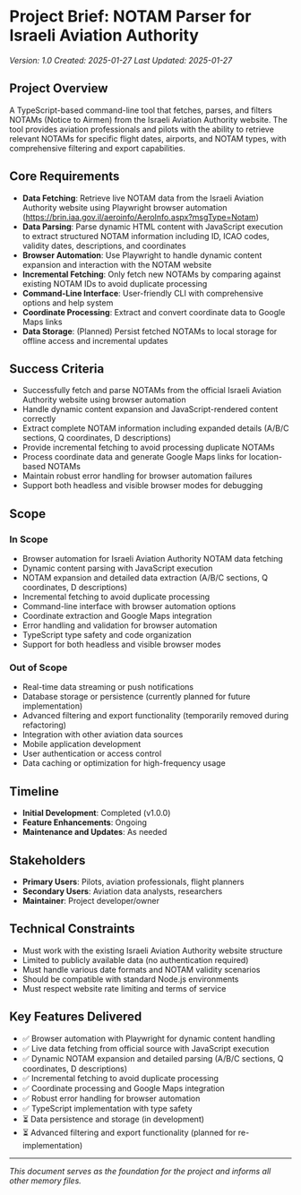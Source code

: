 # Project Brief: NOTAM Parser for Israeli Aviation Authority

_Version: 1.0_
_Created: 2025-01-27_
_Last Updated: 2025-01-27_

## Project Overview

A TypeScript-based command-line tool that fetches, parses, and filters NOTAMs (Notice to Airmen) from the Israeli Aviation Authority website. The tool provides aviation professionals and pilots with the ability to retrieve relevant NOTAMs for specific flight dates, airports, and NOTAM types, with comprehensive filtering and export capabilities.

## Core Requirements

- **Data Fetching**: Retrieve live NOTAM data from the Israeli Aviation Authority website using Playwright browser automation (https://brin.iaa.gov.il/aeroinfo/AeroInfo.aspx?msgType=Notam)
- **Data Parsing**: Parse dynamic HTML content with JavaScript execution to extract structured NOTAM information including ID, ICAO codes, validity dates, descriptions, and coordinates
- **Browser Automation**: Use Playwright to handle dynamic content expansion and interaction with the NOTAM website
- **Incremental Fetching**: Only fetch new NOTAMs by comparing against existing NOTAM IDs to avoid duplicate processing
- **Command-Line Interface**: User-friendly CLI with comprehensive options and help system
- **Coordinate Processing**: Extract and convert coordinate data to Google Maps links
- **Data Storage**: (Planned) Persist fetched NOTAMs to local storage for offline access and incremental updates

## Success Criteria

- Successfully fetch and parse NOTAMs from the official Israeli Aviation Authority website using browser automation
- Handle dynamic content expansion and JavaScript-rendered content correctly
- Extract complete NOTAM information including expanded details (A/B/C sections, Q coordinates, D descriptions)
- Provide incremental fetching to avoid processing duplicate NOTAMs
- Process coordinate data and generate Google Maps links for location-based NOTAMs
- Maintain robust error handling for browser automation failures
- Support both headless and visible browser modes for debugging

## Scope

### In Scope

- Browser automation for Israeli Aviation Authority NOTAM data fetching
- Dynamic content parsing with JavaScript execution
- NOTAM expansion and detailed data extraction (A/B/C sections, Q coordinates, D descriptions)
- Incremental fetching to avoid duplicate processing
- Command-line interface with browser automation options
- Coordinate extraction and Google Maps integration
- Error handling and validation for browser automation
- TypeScript type safety and code organization
- Support for both headless and visible browser modes

### Out of Scope

- Real-time data streaming or push notifications
- Database storage or persistence (currently planned for future implementation)
- Advanced filtering and export functionality (temporarily removed during refactoring)
- Integration with other aviation data sources
- Mobile application development
- User authentication or access control
- Data caching or optimization for high-frequency usage

## Timeline

- **Initial Development**: Completed (v1.0.0)
- **Feature Enhancements**: Ongoing
- **Maintenance and Updates**: As needed

## Stakeholders

- **Primary Users**: Pilots, aviation professionals, flight planners
- **Secondary Users**: Aviation data analysts, researchers
- **Maintainer**: Project developer/owner

## Technical Constraints

- Must work with the existing Israeli Aviation Authority website structure
- Limited to publicly available data (no authentication required)
- Must handle various date formats and NOTAM validity scenarios
- Should be compatible with standard Node.js environments
- Must respect website rate limiting and terms of service

## Key Features Delivered

- ✅ Browser automation with Playwright for dynamic content handling
- ✅ Live data fetching from official source with JavaScript execution
- ✅ Dynamic NOTAM expansion and detailed parsing (A/B/C sections, Q coordinates, D descriptions)
- ✅ Incremental fetching to avoid duplicate processing
- ✅ Coordinate processing and Google Maps integration
- ✅ Robust error handling for browser automation
- ✅ TypeScript implementation with type safety
- ⏳ Data persistence and storage (in development)
- ⏳ Advanced filtering and export functionality (planned for re-implementation)

---

_This document serves as the foundation for the project and informs all other memory files._
